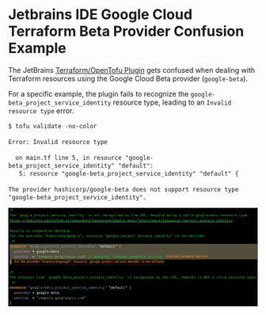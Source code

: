 # Jetbrains IDE Google Cloud Terraform Beta Provider Confusion Example

The JetBrains [Terraform/OpenTofu Plugin](https://www.jetbrains.com/help/idea/terraform.html) gets confused when dealing with Terraform resources using the Google Cloud Beta provider (`google-beta`). 

For a specific example, the plugin fails to recognize the `google-beta_project_service_identity` resource type, 
leading to an `Invalid resource type` error.

```terminal
$ tofu validate -no-color

Error: Invalid resource type

  on main.tf line 5, in resource "google-beta_project_service_identity" "default":
   5: resource "google-beta_project_service_identity" "default" {

The provider hashicorp/google-beta does not support resource type
"google-beta_project_service_identity".
```

![example.png](.github/assets/example.png)

